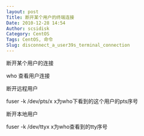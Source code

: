 ```yaml
---
layout: post
Title: 断开某个用户的终端连接
Date: 2010-12-28 14:54
Author: scsidisk
Category: CentOS
Tags: CentOS, 命令
Slug: disconnect_a_user39s_terminal_connection
---
```


断开某个用户的连接

who 查看用户连接

断开远程用户

fuser -k /dev/pts/x x为who下看到的这个用户的pts序号

断开本地用户

fuser -k /dev/ttyx x为who查看到的tty序号



